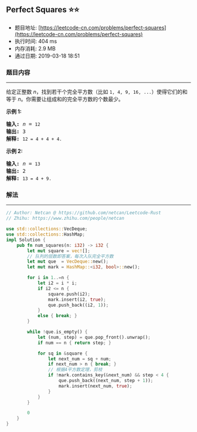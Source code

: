 ## Perfect Squares :star::star:
- 题目地址: [https://leetcode-cn.com/problems/perfect-squares](https://leetcode-cn.com/problems/perfect-squares)
- 执行时间: 404 ms 
- 内存消耗: 2.9 MB
- 通过日期: 2019-03-18 18:51

### 题目内容
---
<p>给定正整数 <em>n</em>，找到若干个完全平方数（比如 <code>1, 4, 9, 16, ...</code>）使得它们的和等于<em> n</em>。你需要让组成和的完全平方数的个数最少。</p>

<p><strong>示例 1:</strong></p>

<pre><strong>输入:</strong> <em>n</em> = <code>12</code>
<strong>输出:</strong> 3 
<strong>解释: </strong><code>12 = 4 + 4 + 4.</code></pre>

<p><strong>示例 2:</strong></p>

<pre><strong>输入:</strong> <em>n</em> = <code>13</code>
<strong>输出:</strong> 2
<strong>解释: </strong><code>13 = 4 + 9.</code></pre>


### 解法
---
```rust
// Author: Netcan @ https://github.com/netcan/Leetcode-Rust
// Zhihu: https://www.zhihu.com/people/netcan

use std::collections::VecDeque;
use std::collections::HashMap;
impl Solution {
    pub fn num_squares(n: i32) -> i32 {
        let mut square = vec![];
        // 队列的层数即答案，每次入队完全平方数
        let mut que  = VecDeque::new();
        let mut mark = HashMap::<i32, bool>::new();

        for i in 1..=n {
            let i2 = i * i;
            if i2 <= n {
                square.push(i2);
                mark.insert(i2, true);
                que.push_back((i2, 1));
            }
            else { break; }
        }

        while !que.is_empty() {
            let (num, step) = que.pop_front().unwrap();
            if num == n { return step; }

            for sq in &square {
                let next_num = sq + num;
                if next_num > n { break; }
                // 根据4平方数定理，剪枝
                if !mark.contains_key(&next_num) && step < 4 {
                    que.push_back((next_num, step + 1));
                    mark.insert(next_num, true);
                }
            }
        }

        0
    }
}


```